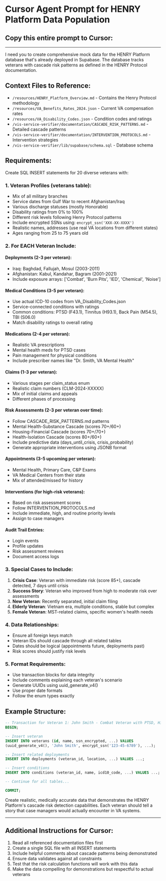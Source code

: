 # Cursor Agent Prompt for HENRY Platform Data Population

## Copy this entire prompt to Cursor:

---

I need you to create comprehensive mock data for the HENRY Platform database that's already deployed in Supabase. The database tracks veterans with cascade risk patterns as defined in the HENRY Protocol documentation.

## Context Files to Reference:
- `/resources/HENRY_Platform_Overview.md` - Contains the Henry Protocol methodology
- `/resources/VA_Benefits_Rates_2024.json` - Current VA compensation rates
- `/resources/VA_Disability_Codes.json` - Condition codes and ratings
- `/vis-service-verifier/documentation/CASCADE_RISK_PATTERNS.md` - Detailed cascade patterns
- `/vis-service-verifier/documentation/INTERVENTION_PROTOCOLS.md` - Intervention strategies
- `/vis-service-verifier/lib/supabase/schema.sql` - Database schema

## Requirements:

Create SQL INSERT statements for 20 diverse veterans with:

### 1. Veteran Profiles (veterans table):
- Mix of all military branches
- Service dates from Gulf War to recent Afghanistan/Iraq
- Various discharge statuses (mostly Honorable)
- Disability ratings from 0% to 100%
- Different risk levels following Henry Protocol patterns
- Include encrypted SSNs using: `encrypt_ssn('XXX-XX-XXXX')`
- Realistic names, addresses (use real VA locations from different states)
- Ages ranging from 25 to 75 years old

### 2. For EACH Veteran Include:

#### Deployments (2-3 per veteran):
- Iraq: Baghdad, Fallujah, Mosul (2003-2011)
- Afghanistan: Kabul, Kandahar, Bagram (2001-2021)
- Include exposure arrays: ['Combat', 'Burn Pits', 'IED', 'Chemical', 'Noise']

#### Medical Conditions (3-5 per veteran):
- Use actual ICD-10 codes from VA_Disability_Codes.json
- Service-connected conditions with ratings
- Common conditions: PTSD (F43.1), Tinnitus (H93.1), Back Pain (M54.5), TBI (S06.0)
- Match disability ratings to overall rating

#### Medications (2-4 per veteran):
- Realistic VA prescriptions
- Mental health meds for PTSD cases
- Pain management for physical conditions
- Include prescriber names like "Dr. Smith, VA Mental Health"

#### Claims (1-3 per veteran):
- Various stages per claim_status enum
- Realistic claim numbers (CLM-2024-XXXXX)
- Mix of initial claims and appeals
- Different phases of processing

#### Risk Assessments (2-3 per veteran over time):
- Follow CASCADE_RISK_PATTERNS.md patterns
- Mental Health-Substance Cascade (scores 70+/60+)
- Housing-Financial Cascade (scores 70+/70+)
- Health-Isolation Cascade (scores 80+/60+)
- Include predictive data (days_until_crisis, crisis_probability)
- Generate appropriate interventions using JSONB format

#### Appointments (3-5 upcoming per veteran):
- Mental Health, Primary Care, C&P Exams
- VA Medical Centers from their state
- Mix of attended/missed for history

#### Interventions (for high-risk veterans):
- Based on risk assessment scores
- Follow INTERVENTION_PROTOCOLS.md
- Include immediate, high, and routine priority levels
- Assign to case managers

#### Audit Trail Entries:
- Login events
- Profile updates
- Risk assessment reviews
- Document access logs

### 3. Special Cases to Include:

1. **Crisis Case**: Veteran with immediate risk (score 85+), cascade detected, 7 days until crisis
2. **Success Story**: Veteran who improved from high to moderate risk over assessments
3. **New Veteran**: Recently separated, initial claim filing
4. **Elderly Veteran**: Vietnam era, multiple conditions, stable but complex
5. **Female Veteran**: MST-related claims, specific women's health needs

### 4. Data Relationships:
- Ensure all foreign keys match
- Veteran IDs should cascade through all related tables
- Dates should be logical (appointments future, deployments past)
- Risk scores should justify risk levels

### 5. Format Requirements:
- Use transaction blocks for data integrity
- Include comments explaining each veteran's scenario
- Generate UUIDs using uuid_generate_v4()
- Use proper date formats
- Follow the enum types exactly

## Example Structure:

```sql
-- Transaction for Veteran 1: John Smith - Combat Veteran with PTSD, High Risk
BEGIN;

-- Insert veteran
INSERT INTO veterans (id, name, ssn_encrypted, ...) VALUES 
(uuid_generate_v4(), 'John Smith', encrypt_ssn('123-45-6789'), ...);

-- Insert related deployments
INSERT INTO deployments (veteran_id, location, ...) VALUES ...;

-- Insert conditions
INSERT INTO conditions (veteran_id, name, icd10_code, ...) VALUES ...;

-- Continue for all tables...

COMMIT;
```

Create realistic, medically accurate data that demonstrates the HENRY Platform's cascade risk detection capabilities. Each veteran should tell a story that case managers would actually encounter in VA systems.

---

## Additional Instructions for Cursor:

1. Read all referenced documentation files first
2. Create a single SQL file with all INSERT statements
3. Include helpful comments about cascade patterns being demonstrated
4. Ensure data validates against all constraints
5. Test that the risk calculation functions will work with this data
6. Make the data compelling for demonstrations but respectful to actual veterans